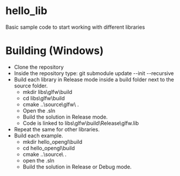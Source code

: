 # hello_lib
Basic sample code to start working with different libraries

# Building (Windows)

- Clone the repository
- Inside the repository type: git submodule update --init --recursive
- Build each library in Release mode inside a build folder next to the source folder.
  - mkdir libs\glfw\build
  - cd libs\glfw\build
  - cmake ..\source\glfw\ .
  - Open the .sln
  - Build the solution in Release mode.
  - Code is linked to libs\glfw\build\Release\glfw.lib
- Repeat the same for other libraries.
- Build each example.
  - mkdir hello_opengl\build
  - cd hello_opengl\build
  - cmake ..\source\ .
  - open the .sln
  - Build the solution in Release or Debug mode.

